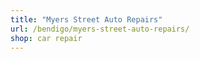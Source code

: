 ```yaml
---
title: "Myers Street Auto Repairs"
url: /bendigo/myers-street-auto-repairs/
shop: car repair
---
```

